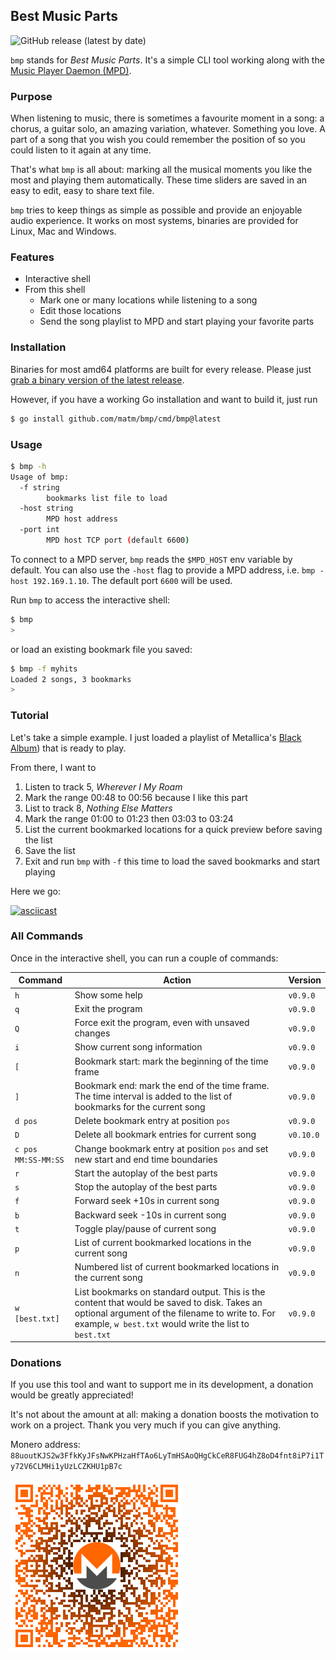 ## Best Music Parts

![GitHub release (latest by date)](https://img.shields.io/github/v/release/matm/bmp)

`bmp` stands for *Best Music Parts*. It's a simple CLI tool working along with the [Music Player Daemon (MPD)](https://www.musicpd.org/).

### Purpose

When listening to music, there is sometimes a favourite moment in a song: a chorus, a guitar solo, an amazing variation, whatever. Something you love. A part of a song that you wish you could remember the position of so you could listen to it again at any time.

That's what `bmp` is all about: marking all the musical moments you like the most and playing them automatically. These time sliders are saved in an easy to edit, easy to share text file.

`bmp` tries to keep things as simple as possible and provide an enjoyable audio experience. It works on most systems, binaries are provided for Linux, Mac and Windows.

### Features

- Interactive shell
- From this shell
  - Mark one or many locations while listening to a song
  - Edit those locations
  - Send the song playlist to MPD and start playing your favorite parts


### Installation

Binaries for most amd64 platforms are built for every release. Please just [grab a binary version of the latest release](https://github.com/matm/bmp/releases).

However, if you have a working Go installation and want to build it, just run
```bash
$ go install github.com/matm/bmp/cmd/bmp@latest
```

### Usage

```bash
$ bmp -h
Usage of bmp:
  -f string
        bookmarks list file to load
  -host string
        MPD host address
  -port int
        MPD host TCP port (default 6600)
```

To connect to a MPD server, `bmp` reads the `$MPD_HOST` env variable by default. You can also use the `-host` flag to provide a MPD address, i.e. `bmp -host 192.169.1.10`. The default port `6600` will be used.

Run `bmp` to access the interactive shell:
```bash
$ bmp
>
```

or load an existing bookmark file you saved:
```bash
$ bmp -f myhits
Loaded 2 songs, 3 bookmarks
>
```

### Tutorial

Let's take a simple example. I just loaded a playlist of Metallica's [Black Album](https://www.youtube.com/watch?v=DtJzRErAJ3Q&list=PLokAorcvoBv9LAxeK6xwqn3rSEEMhGfGr)) that is ready to play.

From there, I want to

1. Listen to track 5, *Wherever I My Roam*
2. Mark the range 00:48 to 00:56 because I like this part
3. List to track 8, *Nothing Else Matters*
4. Mark the range 01:00 to 01:23 then 03:03 to 03:24
5. List the current bookmarked locations for a quick preview before saving the list
6. Save the list
7. Exit and run `bmp` with `-f` this time to load the saved bookmarks and start playing

Here we go:

[![asciicast](https://asciinema.org/a/3Jn1kVJ7MXORbhjqPRBaHajHt.svg)](https://asciinema.org/a/3Jn1kVJ7MXORbhjqPRBaHajHt)

### All Commands

Once in the interactive shell, you can run a couple of commands:

**Command**|**Action**|**Version**
---|---|---
`h`|Show some help|`v0.9.0`
`q`|Exit the program|`v0.9.0`
`Q`|Force exit the program, even with unsaved changes|`v0.9.0`
`i`|Show current song information|`v0.9.0`
`[`|Bookmark start: mark the beginning of the time frame|`v0.9.0`
`]`|Bookmark end: mark the end of the time frame. The time interval is added to the list of bookmarks for the current song|`v0.9.0`
`d pos`|Delete bookmark entry at position `pos`|`v0.9.0`
`D`|Delete all bookmark entries for current song|`v0.10.0`
`c pos MM:SS-MM:SS`|Change bookmark entry at position `pos` and set new start and end time boundaries|`v0.9.0`
`r`|Start the autoplay of the best parts|`v0.9.0`
`s`|Stop the autoplay of the best parts|`v0.9.0`
`f`|Forward seek +10s in current song|`v0.9.0`
`b`|Backward seek -10s in current song|`v0.9.0`
`t`|Toggle play/pause of current song|`v0.9.0`
`p`|List of current bookmarked locations in the current song|`v0.9.0`
`n`|Numbered list of current bookmarked locations in the current song|`v0.9.0`
`w [best.txt]`|List bookmarks on standard output. This is the content that would be saved to disk. Takes an optional argument of the filename to write to. For example, `w best.txt` would write the list to `best.txt`|`v0.9.0`

### Donations

If you use this tool and want to support me in its development, a donation would be greatly appreciated!

It's not about the amount at all: making a donation boosts the motivation to work on a project. Thank you very much if you can give anything.

Monero address: `88uoutKJS2w3FfkKyJFsNwKPHzaHfTAo6LyTmHSAoQHgCkCeR8FUG4hZ8oD4fnt8iP7i1Ty72V6CLMHi1yUzLCZKHU1pB7c`

![My monero address](res/qr-donate.png)
